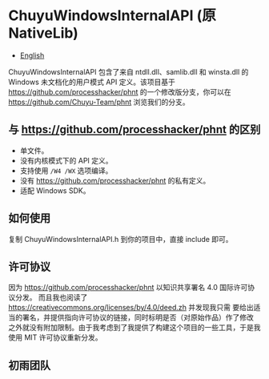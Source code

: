 ﻿# ChuyuWindowsInternalAPI (原 NativeLib)

- [English](Readme.md)

ChuyuWindowsInternalAPI 包含了来自 ntdll.dll、samlib.dll 和 winsta.dll 的 
Windows 未文档化的用户模式 API 定义。该项目基于 
https://github.com/processhacker/phnt 的一个修改版分支，你可以在 
https://github.com/Chuyu-Team/phnt 浏览我们的分支。

## 与 https://github.com/processhacker/phnt 的区别
- 单文件。
- 没有内核模式下的 API 定义。
- 支持使用 `/W4 /WX` 选项编译。
- 没有 https://github.com/processhacker/phnt 的私有定义。
- 适配 Windows SDK。

## 如何使用
复制 ChuyuWindowsInternalAPI.h 到你的项目中，直接 include 即可。

## 许可协议
因为 https://github.com/processhacker/phnt 以知识共享署名 4.0 国际许可协议分发。
而且我也阅读了 https://creativecommons.org/licenses/by/4.0/deed.zh 并发现我只需
要给出适当的署名，并提供指向许可协议的链接，同时标明是否（对原始作品）作了修改
之外就没有附加限制。由于我考虑到了我提供了构建这个项目的一些工具，于是我使用 
MIT 许可协议重新分发。

## 初雨团队
